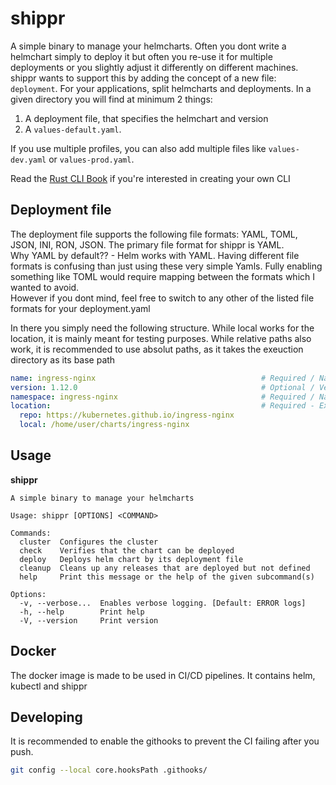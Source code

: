 # shippr
A simple binary to manage your helmcharts.
Often you dont write a helmchart simply to deploy it but often you re-use it for multiple deployments or you slightly adjust it differently on different machines. shippr wants to support this by adding the concept of a new file: `deployment`. For your applications, split helmcharts and deployments. In a given directory you will find at minimum 2 things:
1. A deployment file, that specifies the helmchart and version
2. A `values-default.yaml`.

If you use multiple profiles, you can also add multiple files like `values-dev.yaml` or `values-prod.yaml`.

Read the [Rust CLI Book](https://rust-cli.github.io/book/index.html) if you're interested in creating your own CLI

## Deployment file
The deployment file supports the following file formats: YAML, TOML, JSON, INI, RON, JSON. The primary file format for shippr is YAML. \
Why YAML by default?? - Helm works with YAML. Having different file formats is confusing than just using these very simple Yamls. Fully enabling something like TOML would require mapping between the formats which I wanted to avoid. \
However if you dont mind, feel free to switch to any other of the listed file formats for your deployment.yaml

In there you simply need the following structure. While local works for the location, it is mainly meant for testing purposes. While relative paths also work, it is recommended to use absolut paths, as it takes the exeuction directory as its base path
```yaml
name: ingress-nginx                                     # Required / Name of the Chart. NOT the name of the release
version: 1.12.0                                         # Optional / Version of the Chart
namespace: ingress-nginx                                # Required / Namespace in which the Chart is being released
location:                                               # Required - Exactly one / Location where to find the Chart
  repo: https://kubernetes.github.io/ingress-nginx
  local: /home/user/charts/ingress-nginx
```

## Usage
**shippr**
```
A simple binary to manage your helmcharts

Usage: shippr [OPTIONS] <COMMAND>

Commands:
  cluster  Configures the cluster
  check    Verifies that the chart can be deployed
  deploy   Deploys helm chart by its deployment file
  cleanup  Cleans up any releases that are deployed but not defined
  help     Print this message or the help of the given subcommand(s)

Options:
  -v, --verbose...  Enables verbose logging. [Default: ERROR logs]
  -h, --help        Print help
  -V, --version     Print version
```

## Docker
The docker image is made to be used in CI/CD pipelines. It contains helm, kubectl and shippr

## Developing
It is recommended to enable the githooks to prevent the CI failing after you push.
```bash
git config --local core.hooksPath .githooks/
```
